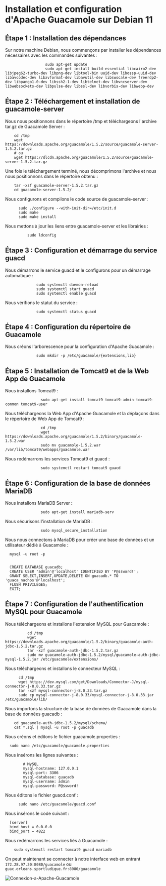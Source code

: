 # Installation et configuration d'Apache Guacamole sur Debian 11

## Étape 1 : Installation des dépendances

Sur notre machine Debian, nous commençons par installer les dépendances nécessaires avec les commandes suivantes :


                      sudo apt-get update
                      sudo apt-get install build-essential libcairo2-dev libjpeg62-turbo-dev libpng-dev libtool-bin uuid-dev libossp-uuid-dev libavcodec-dev libavformat-dev libavutil-dev libswscale-dev freerdp2-dev libpango1.0-dev libssh2-1-dev libtelnet-dev libvncserver-dev libwebsockets-dev libpulse-dev libssl-dev libvorbis-dev libwebp-dev

## Étape 2 : Téléchargement et installation de guacamole-server

Nous nous positionnons dans le répertoire /tmp et téléchargeons l'archive tar.gz de Guacamole Server :

        cd /tmp
        wget https://downloads.apache.org/guacamole/1.5.2/source/guacamole-server-1.5.2.tar.gz
        # ou 
        wget https://dlcdn.apache.org/guacamole/1.5.2/source/guacamole-server-1.5.2.tar.gz


Une fois le téléchargement terminé, nous décomprimons l'archive et nous nous positionnons dans le répertoire obtenu :

        tar -xzf guacamole-server-1.5.2.tar.gz
        cd guacamole-server-1.5.2/

Nous configurons et compilons le code source de guacamole-server :

          sudo ./configure --with-init-dir=/etc/init.d
          sudo make
          sudo make install

Nous mettons à jour les liens entre guacamole-server et les librairies :

              sudo ldconfig

## Étape 3 : Configuration et démarrage du service guacd

Nous démarrons le service guacd et le configurons pour un démarrage automatique :

                  sudo systemctl daemon-reload
                  sudo systemctl start guacd
                  sudo systemctl enable guacd

Nous vérifions le statut du service :

                  sudo systemctl status guacd

## Étape 4 : Configuration du répertoire de Guacamole

Nous créons l'arborescence pour la configuration d'Apache Guacamole :

                  sudo mkdir -p /etc/guacamole/{extensions,lib}

## Étape 5 : Installation de Tomcat9 et de la Web App de Guacamole

Nous installons Tomcat9 :

                    sudo apt-get install tomcat9 tomcat9-admin tomcat9-common tomcat9-user

Nous téléchargeons la Web App d'Apache Guacamole et la déplaçons dans le répertoire de Web App de Tomcat9 :

                    cd /tmp
                    wget https://downloads.apache.org/guacamole/1.5.2/binary/guacamole-1.5.2.war
                    sudo mv guacamole-1.5.2.war /var/lib/tomcat9/webapps/guacamole.war

Nous redémarrons les services Tomcat9 et guacd :

                    sudo systemctl restart tomcat9 guacd
## Étape 6 : Configuration de la base de données MariaDB

Nous installons MariaDB Server :

                    sudo apt-get install mariadb-serv
                    
Nous sécurisons l'installation de MariaDB :

                    sudo mysql_secure_installation
Nous nous connectons à MariaDB pour créer une base de données et un utilisateur dédié à Guacamole :

      mysql -u root -p


      CREATE DATABASE guacadb;
      CREATE USER 'admin'@'localhost' IDENTIFIED BY 'P@ssword!';
      GRANT SELECT,INSERT,UPDATE,DELETE ON guacadb.* TO 'guaca_nachos'@'localhost';
      FLUSH PRIVILEGES;
      EXIT;

## Étape 7 : Configuration de l'authentification MySQL pour Guacamole

Nous téléchargeons et installons l'extension MySQL pour Guacamole :

              cd /tmp
              wget https://downloads.apache.org/guacamole/1.5.2/binary/guacamole-auth-jdbc-1.5.2.tar.gz
              tar -xzf guacamole-auth-jdbc-1.5.2.tar.gz
              sudo mv guacamole-auth-jdbc-1.5.2/mysql/guacamole-auth-jdbc-mysql-1.5.2.jar /etc/guacamole/extensions/

Nous téléchargeons et installons le connecteur MySQL :

          cd /tmp
          wget https://dev.mysql.com/get/Downloads/Connector-J/mysql-connector-j-8.0.33.tar.gz
          tar -xzf mysql-connector-j-8.0.33.tar.gz
          sudo cp mysql-connector-j-8.0.33/mysql-connector-j-8.0.33.jar /etc/guacamole/lib/

Nous importons la structure de la base de données de Guacamole dans la base de données guacadb :

        cd guacamole-auth-jdbc-1.5.2/mysql/schema/
        cat *.sql | mysql -u root -p guacadb

Nous créons et éditons le fichier guacamole.properties :

      sudo nano /etc/guacamole/guacamole.properties

Nous insérons les lignes suivantes :

            # MySQL
            mysql-hostname: 127.0.0.1
            mysql-port: 3306
            mysql-database: guacadb
            mysql-username: admin
            mysql-password: P@ssword!

Nous éditons le fichier guacd.conf :            
            
          sudo nano /etc/guacamole/guacd.conf

Nous insérons le code suivant :

      [server]
      bind_host = 0.0.0.0
      bind_port = 4822

Nous redémarrons les services liés à Guacamole :

        sudo systemctl restart tomcat9 guacd mariadb


On peut maintenant se connecter à notre interface web en entrant ``172.28.97.30:8080/guacamole`` ou ``guac.orleans.sportludique.fr:8080/guacamole``

![Connexion-a-Apache-Guacamole](https://github.com/eRaETatsuya/OrleansSIO.github.io/assets/144692551/38956b58-21a4-455c-bfb0-d9ac045d489c)

